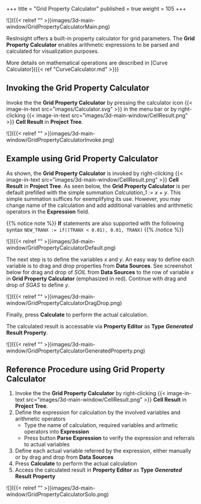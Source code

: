 +++
title = "Grid Property Calculator"
published = true
weight = 105
+++

![]({{< relref "" >}}images/3d-main-window/GridPropertyCalculatorMain.png)

ResInsight offers a built-in property calculator for grid parameters. 
The **Grid Property Calculator** enables arithmetic expressions to be parsed and calculated for visualization purposes.

More details on mathematical operations are described in [Curve Calculator]({{< ref "CurveCalculator.md" >}})

## Invoking the Grid Property Calculator

Invoke the the **Grid Property Calculator** by pressing the calculator icon {{< image-in-text src="images/Calculator.svg" >}} in the menu bar or by right-clicking 
{{< image-in-text src="images/3d-main-window/CellResult.png" >}} **Cell Result** in **Project Tree**. 

![]({{< relref "" >}}images/3d-main-window/GridPropertyCalculatorInvoke.png)


## Example using Grid Property Calculator
As shown, the **Grid Property Calculator** is invoked by right-clicking 
{{< image-in-text src="images/3d-main-window/CellResult.png" >}} **Cell Result** in **Project Tree**.
As seen below, the **Grid Property Calculator** is per default prefilled with the simple summation 
*Calculation_1 := x + y*. 
This simple summation suffices for exemplifying its use.
However, you may change name of the calculation and add additional variables and arithmetic operators in the **Expression** field.

{{% notice note %}}
**If** statements are also supported with the following syntax `NEW_TRANX := if((TRANX < 0.01), 0.01, TRANX)`
{{% /notice %}}


![]({{< relref "" >}}images/3d-main-window/GridPropertyCalculatorDefault.png)

The next step is to define the variables *x* and *y*. 
An easy way to define each variable is to drag and drop properties from **Data Sources**. See screenshot below for drag and drop of *SOIL* from **Data Sources** to the row of variable *x* in **Grid Property Calculator** (emphasized in red). 
Continue with drag and drop of *SGAS* to define *y*.

![]({{< relref "" >}}images/3d-main-window/GridPropertyCalculatorDragDrop.png)

Finally, press **Calculate** to perform the actual calculation. 

The calculated result is accessable via **Property Editor** as **Type** ***Generated*** **Result Property**.

![]({{< relref "" >}}images/3d-main-window/GridPropertyCalculatorGeneratedProperty.png)


## Reference Procedure using Grid Property Calculator

1. Invoke the the **Grid Property Calculator** by right-clicking 
{{< image-in-text src="images/3d-main-window/CellResult.png" >}} **Cell Result** in **Project Tree**.
1. Define the expression for calculation by the involved variables and arithmetic operators
   - Type the name of calculation, required variables and aritmetic operators into **Expression**
   - Press button **Parse Expression** to verify the expression and referrals to actual variables
1. Define each actual variable referred by the expression, either manually or by drag and drop from **Data Sources**
1. Press **Calculate** to perform the actual calculation
1. Access the calculated result in **Property Editor** as **Type** ***Generated*** **Result Property**

![]({{< relref "" >}}images/3d-main-window/GridPropertyCalculatorSolo.png)
